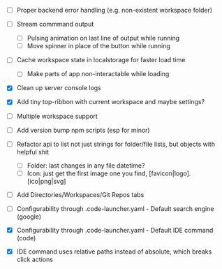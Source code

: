 - [ ] Proper backend error handling (e.g. non-existent workspace folder)
- [ ] Stream commmand output
  - [ ] Pulsing animation on last line of output while running
  - [ ] Move spinner in place of the button while running
- [ ] Cache workspace state in localstorage for faster load time
  - [ ] Make parts of app non-interactable while loading
- [x] Clean up server console logs
- [x] Add tiny top-ribbon with current workspace and maybe settings?
- [ ] Multiple workspace support
- [ ] Add version bump npm scripts (esp for minor)

- [ ] Refactor api to list not just strings for folder/file lists, but objects with helpful shit
  - [ ] Folder: last changes in any file datetime?
  - [ ] Icon: just get the first image one you find, [favicon|logo].[ico|png|svg]
- [ ] Add Directories/Workspaces/Git Repos tabs

- [ ] Configurability through .code-launcher.yaml - Default search engine (google)
- [x] Configurability through .code-launcher.yaml - Default IDE command (code)

- [x] IDE command uses relative paths instead of absolute, which breaks click actions

